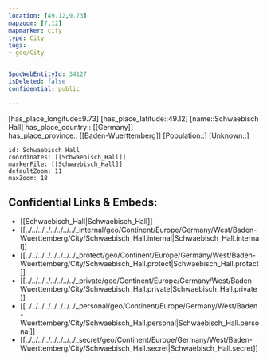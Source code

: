 ```yaml
---
location: [49.12,9.73] 
mapzoom: [7,12] 
mapmarker: city 
type: City
tags:
- geo/City


SpocWebEntityId: 34127
isDeleted: false
confidential: public

---
```

[has_place_longitude::9.73] 
[has_place_latitude::49.12] 
[name::Schwaebisch Hall] 
has_place_country:: [[Germany]]  
has_place_province:: [[Baden-Wuerttemberg]] 
[Population::] 
[Unknown::] 


```leaflet
id: Schwaebisch Hall
coordinates: [[Schwaebisch_Hall]] 
markerFile: [[Schwaebisch_Hall]] 
defaultZoom: 11 
maxZoom: 18
```


## Confidential Links & Embeds: 
- [[Schwaebisch_Hall|Schwaebisch_Hall]]  
- [[../../../../../../../../_internal/geo/Continent/Europe/Germany/West/Baden-Wuerttemberg/City/Schwaebisch_Hall.internal|Schwaebisch_Hall.internal]] 
- [[../../../../../../../../_protect/geo/Continent/Europe/Germany/West/Baden-Wuerttemberg/City/Schwaebisch_Hall.protect|Schwaebisch_Hall.protect]] 
- [[../../../../../../../../_private/geo/Continent/Europe/Germany/West/Baden-Wuerttemberg/City/Schwaebisch_Hall.private|Schwaebisch_Hall.private]] 
- [[../../../../../../../../_personal/geo/Continent/Europe/Germany/West/Baden-Wuerttemberg/City/Schwaebisch_Hall.personal|Schwaebisch_Hall.personal]] 
- [[../../../../../../../../_secret/geo/Continent/Europe/Germany/West/Baden-Wuerttemberg/City/Schwaebisch_Hall.secret|Schwaebisch_Hall.secret]] 

